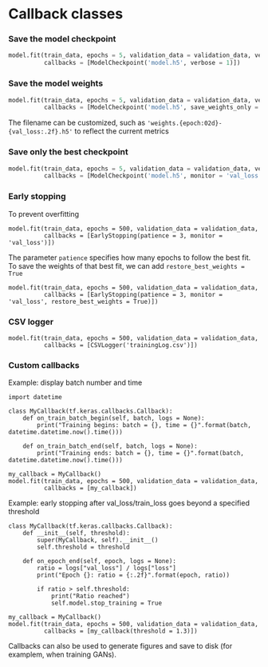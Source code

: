 # Callback classes


### Save the model checkpoint

``` python 3
model.fit(train_data, epochs = 5, validation_data = validation_data, verbose = 2,
          callbacks = [ModelCheckpoint('model.h5', verbose = 1)])
```

### Save the model weights

``` python 3
model.fit(train_data, epochs = 5, validation_data = validation_data, verbose = 2,
          callbacks = [ModelCheckpoint('model.h5', save_weights_only = True, verbose = 1)])
```

The filename can be customized, such as `'weights.{epoch:02d}-{val_loss:.2f}.h5'` to reflect the current metrics

### Save only the best checkpoint

``` python 3
model.fit(train_data, epochs = 5, validation_data = validation_data, verbose = 2,
          callbacks = [ModelCheckpoint('model.h5', monitor = 'val_loss', save_best_only = True, verbose = 1)])
```

### Early stopping

To prevent overfitting
``` python3
model.fit(train_data, epochs = 500, validation_data = validation_data,
          callbacks = [EarlyStopping(patience = 3, monitor = 'val_loss')])
```

The parameter `patience` specifies how many epochs to follow the best fit. To save the weights of that best fit, we can add `restore_best_weights = True`

``` python3
model.fit(train_data, epochs = 500, validation_data = validation_data,
          callbacks = [EarlyStopping(patience = 3, monitor = 'val_loss', restore_best_weights = True)])
```

### CSV logger

``` python3
model.fit(train_data, epochs = 500, validation_data = validation_data,
          callbacks = [CSVLogger('trainingLog.csv')])
```



### Custom callbacks

Example: display batch number and time
``` python3
import datetime

class MyCallback(tf.keras.callbacks.Callback):
    def on_train_batch_begin(self, batch, logs = None):
        print("Training begins: batch = {}, time = {}".format(batch, datetime.datetime.now().time()))
    
    def on_train_batch_end(self, batch, logs = None):
        print("Training ends: batch = {}, time = {}".format(batch, datetime.datetime.now().time()))

my_callback = MyCallback()
model.fit(train_data, epochs = 500, validation_data = validation_data,
          callbacks = [my_callback])
```

Example: early stopping after val_loss/train_loss goes beyond a specified threshold
``` python3
class MyCallback(tf.keras.callbacks.Callback):
    def __init__(self, threshold):
        super(MyCallback, self).__init__()
        self.threshold = threshold
    
    def on_epoch_end(self, epoch, logs = None):
        ratio = logs["val_loss"] / logs["loss"]
        print("Epoch {}: ratio = {:.2f}".format(epoch, ratio))
        
        if ratio > self.threshold:
            print("Ratio reached")
            self.model.stop_training = True

my_callback = MyCallback()
model.fit(train_data, epochs = 500, validation_data = validation_data,
          callbacks = [my_callback(threshold = 1.3)])
```

Callbacks can also be used to generate figures and save to disk (for examplem, when training GANs).
